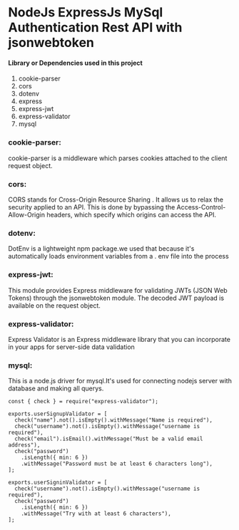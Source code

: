NodeJs ExpressJs MySql Authentication Rest API with jsonwebtoken
================================================================

#### Library or Dependencies used in this project

1.  cookie-parser
2.  cors
3.  dotenv
4.  express
5.  express-jwt
6.  express-validator
7.  mysql

### cookie-parser:

cookie-parser is a middleware which parses cookies attached to the client request object.

### cors:

CORS stands for Cross-Origin Resource Sharing . It allows us to relax the security applied to an API. This is done by bypassing the Access-Control-Allow-Origin headers, which specify which origins can access the API.

### dotenv:

DotEnv is a lightweight npm package.we used that because it's automatically loads environment variables from a . env file into the process

### express-jwt:

This module provides Express middleware for validating JWTs (JSON Web Tokens) through the jsonwebtoken module. The decoded JWT payload is available on the request object.

### express-validator:

Express Validator is an Express middleware library that you can incorporate in your apps for server-side data validation

### mysql:

This is a node.js driver for mysql.It's used for connecting nodejs server with database and making all querys.

```javascript:
const { check } = require("express-validator");

exports.userSignupValidator = [
  check("name").not().isEmpty().withMessage("Name is required"),
  check("username").not().isEmpty().withMessage("username is required"),
  check("email").isEmail().withMessage("Must be a valid email address"),
  check("password")
    .isLength({ min: 6 })
    .withMessage("Password must be at least 6 characters long"),
];

exports.userSigninValidator = [
  check("username").not().isEmpty().withMessage("username is required"),
  check("password")
    .isLength({ min: 6 })
    .withMessage("Try with at least 6 characters"),
];

```
